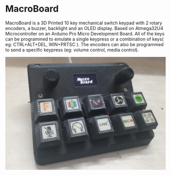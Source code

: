 # MacroBoard
MacroBoard is a 3D Printed 10 key mechanical switch keypad with 2 rotary encoders, a buzzer, backlight and an OLED display.
Based on Atmega32U4 Microcontroller on an Arduino Pro Micro Development Board.
All of the keys can be programmed to emulate a single keypress or a combination of keys( eg: CTRL+ALT+DEL, WIN+PRTSC ).
The encoders can also be programmed to send a specific keypress (eg: volume control, media control).


![](images/image1.jpg)
